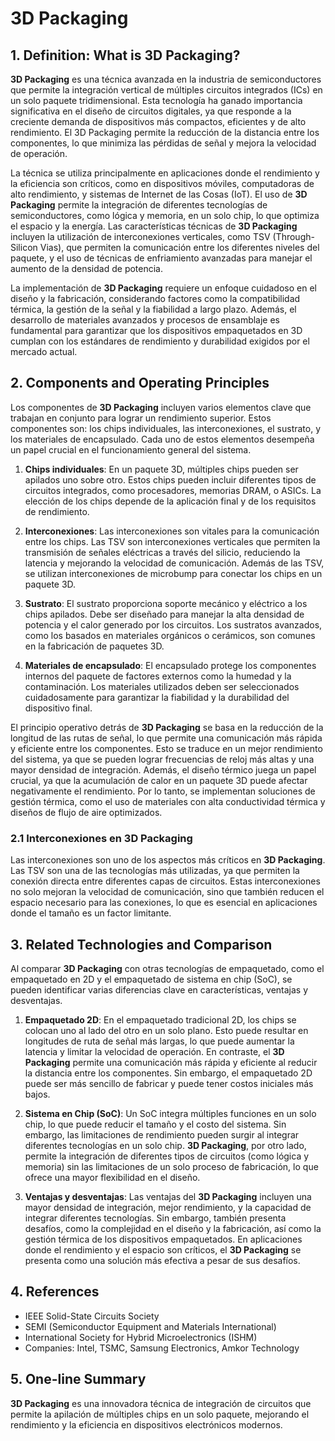 # 3D Packaging

## 1. Definition: What is **3D Packaging**?
**3D Packaging** es una técnica avanzada en la industria de semiconductores que permite la integración vertical de múltiples circuitos integrados (ICs) en un solo paquete tridimensional. Esta tecnología ha ganado importancia significativa en el diseño de circuitos digitales, ya que responde a la creciente demanda de dispositivos más compactos, eficientes y de alto rendimiento. El 3D Packaging permite la reducción de la distancia entre los componentes, lo que minimiza las pérdidas de señal y mejora la velocidad de operación. 

La técnica se utiliza principalmente en aplicaciones donde el rendimiento y la eficiencia son críticos, como en dispositivos móviles, computadoras de alto rendimiento, y sistemas de Internet de las Cosas (IoT). El uso de **3D Packaging** permite la integración de diferentes tecnologías de semiconductores, como lógica y memoria, en un solo chip, lo que optimiza el espacio y la energía. Las características técnicas de **3D Packaging** incluyen la utilización de interconexiones verticales, como TSV (Through-Silicon Vias), que permiten la comunicación entre los diferentes niveles del paquete, y el uso de técnicas de enfriamiento avanzadas para manejar el aumento de la densidad de potencia.

La implementación de **3D Packaging** requiere un enfoque cuidadoso en el diseño y la fabricación, considerando factores como la compatibilidad térmica, la gestión de la señal y la fiabilidad a largo plazo. Además, el desarrollo de materiales avanzados y procesos de ensamblaje es fundamental para garantizar que los dispositivos empaquetados en 3D cumplan con los estándares de rendimiento y durabilidad exigidos por el mercado actual.

## 2. Components and Operating Principles
Los componentes de **3D Packaging** incluyen varios elementos clave que trabajan en conjunto para lograr un rendimiento superior. Estos componentes son: los chips individuales, las interconexiones, el sustrato, y los materiales de encapsulado. Cada uno de estos elementos desempeña un papel crucial en el funcionamiento general del sistema.

1. **Chips individuales**: En un paquete 3D, múltiples chips pueden ser apilados uno sobre otro. Estos chips pueden incluir diferentes tipos de circuitos integrados, como procesadores, memorias DRAM, o ASICs. La elección de los chips depende de la aplicación final y de los requisitos de rendimiento.

2. **Interconexiones**: Las interconexiones son vitales para la comunicación entre los chips. Las TSV son interconexiones verticales que permiten la transmisión de señales eléctricas a través del silicio, reduciendo la latencia y mejorando la velocidad de comunicación. Además de las TSV, se utilizan interconexiones de microbump para conectar los chips en un paquete 3D.

3. **Sustrato**: El sustrato proporciona soporte mecánico y eléctrico a los chips apilados. Debe ser diseñado para manejar la alta densidad de potencia y el calor generado por los circuitos. Los sustratos avanzados, como los basados en materiales orgánicos o cerámicos, son comunes en la fabricación de paquetes 3D.

4. **Materiales de encapsulado**: El encapsulado protege los componentes internos del paquete de factores externos como la humedad y la contaminación. Los materiales utilizados deben ser seleccionados cuidadosamente para garantizar la fiabilidad y la durabilidad del dispositivo final.

El principio operativo detrás de **3D Packaging** se basa en la reducción de la longitud de las rutas de señal, lo que permite una comunicación más rápida y eficiente entre los componentes. Esto se traduce en un mejor rendimiento del sistema, ya que se pueden lograr frecuencias de reloj más altas y una mayor densidad de integración. Además, el diseño térmico juega un papel crucial, ya que la acumulación de calor en un paquete 3D puede afectar negativamente el rendimiento. Por lo tanto, se implementan soluciones de gestión térmica, como el uso de materiales con alta conductividad térmica y diseños de flujo de aire optimizados.

### 2.1 Interconexiones en 3D Packaging
Las interconexiones son uno de los aspectos más críticos en **3D Packaging**. Las TSV son una de las tecnologías más utilizadas, ya que permiten la conexión directa entre diferentes capas de circuitos. Estas interconexiones no solo mejoran la velocidad de comunicación, sino que también reducen el espacio necesario para las conexiones, lo que es esencial en aplicaciones donde el tamaño es un factor limitante.

## 3. Related Technologies and Comparison
Al comparar **3D Packaging** con otras tecnologías de empaquetado, como el empaquetado en 2D y el empaquetado de sistema en chip (SoC), se pueden identificar varias diferencias clave en características, ventajas y desventajas.

1. **Empaquetado 2D**: En el empaquetado tradicional 2D, los chips se colocan uno al lado del otro en un solo plano. Esto puede resultar en longitudes de ruta de señal más largas, lo que puede aumentar la latencia y limitar la velocidad de operación. En contraste, el **3D Packaging** permite una comunicación más rápida y eficiente al reducir la distancia entre los componentes. Sin embargo, el empaquetado 2D puede ser más sencillo de fabricar y puede tener costos iniciales más bajos.

2. **Sistema en Chip (SoC)**: Un SoC integra múltiples funciones en un solo chip, lo que puede reducir el tamaño y el costo del sistema. Sin embargo, las limitaciones de rendimiento pueden surgir al integrar diferentes tecnologías en un solo chip. **3D Packaging**, por otro lado, permite la integración de diferentes tipos de circuitos (como lógica y memoria) sin las limitaciones de un solo proceso de fabricación, lo que ofrece una mayor flexibilidad en el diseño.

3. **Ventajas y desventajas**: Las ventajas del **3D Packaging** incluyen una mayor densidad de integración, mejor rendimiento, y la capacidad de integrar diferentes tecnologías. Sin embargo, también presenta desafíos, como la complejidad en el diseño y la fabricación, así como la gestión térmica de los dispositivos empaquetados. En aplicaciones donde el rendimiento y el espacio son críticos, el **3D Packaging** se presenta como una solución más efectiva a pesar de sus desafíos.

## 4. References
- IEEE Solid-State Circuits Society
- SEMI (Semiconductor Equipment and Materials International)
- International Society for Hybrid Microelectronics (ISHM)
- Companies: Intel, TSMC, Samsung Electronics, Amkor Technology

## 5. One-line Summary
**3D Packaging** es una innovadora técnica de integración de circuitos que permite la apilación de múltiples chips en un solo paquete, mejorando el rendimiento y la eficiencia en dispositivos electrónicos modernos.
